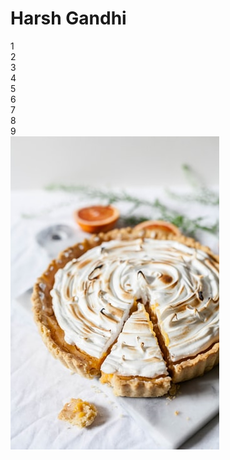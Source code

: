 
<head>
  <meta charset="utf-8">
  <link rel="stylesheet" href="styles.css">
</head>
<body>
  <h1>Harsh Gandhi</h1>
  <div class="grid-container">
  <div class="grid-item">1</div>
  <div class="grid-item">2</div>
  <div class="grid-item">3</div>
  <div class="grid-item">4</div>
  <div class="grid-item">5</div>
  <div class="grid-item">6</div>
  <div class="grid-item">7</div>
  <div class="grid-item">8</div>
  <div class="grid-item">9</div>
</div>
  <img src="flower.jpg" alt="Pie:)">
</body>



